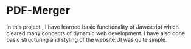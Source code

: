 # PDF-Merger
In this project , I have learned basic functionality of Javascript which cleared many concepts of dynamic web development. I have also done basic structuring and styling of the website.UI was quite simple.

